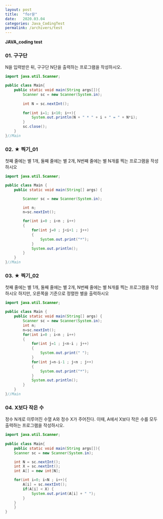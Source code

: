 ```yaml
---
layout: post
title:  "for문"
date:   2020.03.04
categories: Java_CodingTest
permalink: /archivers/test
---
```


**JAVA_coding test**  

### 01. 구구단
N을 입력받은 뒤, 구구단 N단을 출력하는 프로그램을 작성하시오.

```java
import java.util.Scanner;

public class Main{
    public static void main(String args[]){
        Scanner sc = new Scanner(System.in);
        
        int N = sc.nextInt();
        
        for(int i=1; i<10; i++){
            System.out.println(N + " * " + i + " = " + N*i);
        }
        sc.close();
    }
}//Main
```

### 02. ★ 찍기_01
첫째 줄에는 별 1개, 둘째 줄에는 별 2개, N번째 줄에는 별 N개를 찍는 프로그램을 작성하시오
```java
import java.util.Scanner;

public class Main {
    public static void main(String[] args) {

        Scanner sc = new Scanner(System.in);

        int n;
        n=sc.nextInt();

        for(int i=0 ; i<n ; i++)
        {
            for(int j=0 ; j<i+1 ; j++)
            {
                System.out.print("*");
            }
            System.out.println();
        }
    }
}//Main
```

### 03. ★ 찍기_02
첫째 줄에는 별 1개, 둘째 줄에는 별 2개, N번째 줄에는 별 N개를 찍는 프로그램을 작성하시오
하지만, 오른쪽을 기준으로 정렬한 별을 출력하시오

```java
import java.util.Scanner;

public class Main {
    public static void main(String[] args) {
        Scanner sc = new Scanner(System.in);
        int n;
        n=sc.nextInt();
        for(int i=0 ; i<n ; i++)
        {
            for(int j=1 ; j<n-i ; j++)
            {
                System.out.print(" ");
            }
            for(int j=n-i-1 ; j<n ; j++)
            {
                System.out.print("*");
            }
            System.out.println();
        }
    }
}//Main
```

### 04. X보다 작은 수
정수 N개로 이루어진 수열 A와 정수 X가 주어진다. 
이때, A에서 X보다 작은 수를 모두 출력하는 프로그램을 작성하시오.
```java
import java.util.Scanner;
		
public class Main{
    public static void main(String args[]){
	Scanner sc = new Scanner(System.in);

	int N = sc.nextInt();
	int X = sc.nextInt();
	int A[] = new int[N];

	for(int i=0; i<N ; i++){
		A[i] = sc.nextInt();
		if(A[i] < X) {
			System.out.print(A[i] + " ");          
		}
	} 
    }
}
```

